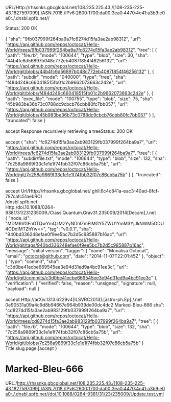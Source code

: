 
URL/Http://rhssnks.gbcglobal.net/108.235.225.43./[108-235-225-43.1827597099]./ASN.7018./IPv6:2600:1700:da00:3ea0:4470:4c41:a3b9:e0a0:./.dnsbl.spfb.net//

Status: 200 OK<br>
<br>
{ &quot;sha&quot;: &quot;9fb037999f264ba9a7fc6274d15fa3ae2ab98312&quot;, &quot;url&quot;: &quot;https://api.github.com/repos/octocat/Hello-World/trees/9fb037999f264ba9a7fc6274d15fa3ae2ab98312&quot;, &quot;tree&quot;: [ { &quot;path&quot;: &quot;file.rb&quot;, &quot;mode&quot;: &quot;100644&quot;, &quot;type&quot;: &quot;blob&quot;, &quot;size&quot;: 30, &quot;sha&quot;: &quot;44b4fc6d56897b048c772eb4087f854f46256132&quot;, &quot;url&quot;: &quot;https://api.github.com/repos/octocat/Hello-World/git/blobs/44b4fc6d56897b048c772eb4087f854f46256132&quot; }, { &quot;path&quot;: &quot;subdir&quot;, &quot;mode&quot;: &quot;040000&quot;, &quot;type&quot;: &quot;tree&quot;, &quot;sha&quot;: &quot;f484d249c660418515fb01c2b9662073663c242e&quot;, &quot;url&quot;: &quot;https://api.github.com/repos/octocat/Hello-World/git/blobs/f484d249c660418515fb01c2b9662073663c242e&quot; }, { &quot;path&quot;: &quot;exec_file&quot;, &quot;mode&quot;: &quot;100755&quot;, &quot;type&quot;: &quot;blob&quot;, &quot;size&quot;: 75, &quot;sha&quot;: &quot;45b983be36b73c0788dc9cbcb76cbb80fc7bb057&quot;, &quot;url&quot;: &quot;https://api.github.com/repos/octocat/Hello-World/git/blobs/45b983be36b73c0788dc9cbcb76cbb80fc7bb057&quot; } ], &quot;truncated&quot;: false } <br>
<br>accept
Response recursively retrieving a treeStatus: 200 OK<br>
<br>accept
{ &quot;sha&quot;: &quot;fc6274d15fa3ae2ab983129fb037999f264ba9a7&quot;, &quot;url&quot;: &quot;https://api.github.com/repos/octocat/Hello-World/trees/fc6274d15fa3ae2ab983129fb037999f264ba9a7&quot;, &quot;tree&quot;: [ { &quot;path&quot;: &quot;subdir/file.txt&quot;, &quot;mode&quot;: &quot;100644&quot;, &quot;type&quot;: &quot;blob&quot;, &quot;size&quot;: 132, &quot;sha&quot;: &quot;7c258a9869f33c1e1e1f74fbb32f07c86cb5a75b&quot;, &quot;url&quot;: &quot;https://api.github.com/repos/octocat/Hello-World/git/7c258a9869f33c1e1e1f74fbb32f07c86cb5a75b&quot; } ], &quot;truncated&quot;: false }<br>
<br>accept
Url/Http://rhssnks.gbcglobal.net/
ghll.6c4c841a-eac3-40ad-8fcf-787cafc51aebROI <br>/dnsbl.spfb.net
<br>
Http./doi.10.1088/0264-9381/31/231235009./Class.Quantum.Grav31.235009/2014[Decam]./.net
<br>
{ &quot;node_id&quot;: &quot;MDM6VGFnOTQwYmQzMzYyNDhlZmFlMGY5ZWU1YmM3YjJkNWM5ODU4ODdiMTZhYw==&quot;, &quot;tag&quot;: &quot;v0.0.1&quot;, &quot;sha&quot;: &quot;940bd336248efae0f9ee5bc7b2d5c985887b16ac&quot;, &quot;url&quot;: &quot;https://api.github.com/repos/octocat/Hello-World/git/tags/940bd336248efae0f9ee5bc7b2d5c985887b16ac&quot;, &quot;message&quot;: &quot;initial version&quot;, &quot;tagger&quot;: { &quot;name&quot;: &quot;Monalisa Octocat&quot;, &quot;email&quot;: &quot;octocat@github.com&quot;, &quot;date&quot;: &quot;2014-11-07T22:01:45Z&quot; }, &quot;object&quot;: { &quot;type&quot;: &quot;commit&quot;, &quot;sha&quot;: &quot;c3d0be41ecbe669545ee3e94d31ed9a4bc91ee3c&quot;, &quot;url&quot;: &quot;https://api.github.com/repos/octocat/Hello-World/git/commits/c3d0be41ecbe669545ee3e94d31ed9a4bc91ee3c&quot; }, &quot;verification&quot;: { &quot;verified&quot;: false, &quot;reason&quot;: &quot;unsigned&quot;, &quot;signature&quot;: null, &quot;payload&quot;: null }<br>
<br>accept
Http://arXiv.1313.6229v4[ILSVRC2013].[astro-ph.Ep]./.net
0e90531a09a4c9d8b94667e964b939de00dc4dc2
 Marked-Bleu-666
sha&quot;: &quot;cd8274d15fa3ae2ab983129fb037999f264ba9a7&quot;, &quot;url&quot;: &quot;https://api.github.com/repos/octocat/Hello-World/trees/cd8274d15fa3ae2ab983129fb037999f264ba9a7&quot;, &quot;tree&quot;: [ { &quot;path&quot;: &quot;file.rb&quot;, &quot;mode&quot;: &quot;100644&quot;, &quot;type&quot;: &quot;blob&quot;, &quot;size&quot;: 132, &quot;sha&quot;: &quot;7c258a9869f33c1e1e1f74fbb32f07c86cb5a75b&quot;, &quot;url&quot;: &quot;https://api.github.com/repos/octocat/Hello-World/git/blobs/7c258a9869f33c1e1e1f74fbb32f07c86cb5a75b&quot; } Title.slug.page.]accept }
# Marked-Bleu-666
URL./http://rhssnks.gbcglobal.net/108.235.225.43./[108-235-225-43.1827597099]./ASN.7018./IPv6:2600:1700:da00:3ea0:4470:4c41:a3b9:e0a0:./.dnsbl.spfb.net//doi.10.1088/0264-9381/31/23/235009/Update.test.yml


